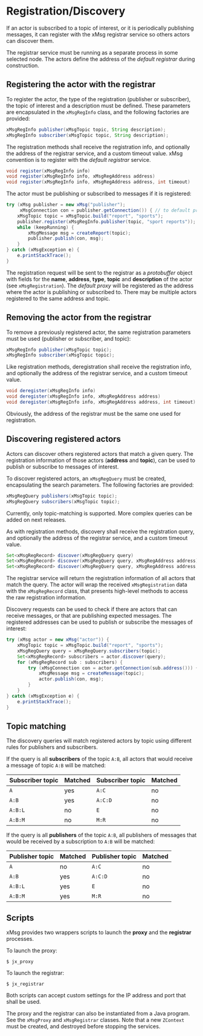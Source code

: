 # Registration/Discovery

If an actor is subscribed to a topic of interest,
or it is periodically publishing messages,
it can register with the xMsg registrar service
so others actors can discover them.

The registrar service must be running as a separate process
in some selected node. The actors define the address
of the *default registrar* during construction.

## Registering the actor with the registrar

To register the actor, the type of the registration
(publisher or subscriber),
the topic of interest and a description must be defined.
These parameters are encapsulated in the `xMsgRegInfo` class,
and the following factories are provided:

```java
xMsgRegInfo publisher(xMsgTopic topic, String description);
xMsgRegInfo subscriber(xMsgTopic topic, String description);
```

The registration methods shall receive the registration info,
and optionally the address of the registrar service,
and a custom timeout value.
xMsg convention is to register with the *default registrar* service.

```java
void register(xMsgRegInfo info)
void register(xMsgRegInfo info, xMsgRegAddress address)
void register(xMsgRegInfo info, xMsgRegAddress address, int timeout)
```

The actor must be publishing or subscribed to messages
if it is registered:

```java
try (xMsg publisher = new xMsg("publisher");
     xMsgConnection con = publisher.getConnection()) { // to default proxy
    xMsgTopic topic = xMsgTopic.build("report", "sports");
    publisher.register(xMsgRegInfo.publisher(topic, "sport reports"));
    while (keepRunning) {
        xMsgMessage msg = createReport(topic);
        publisher.publish(con, msg);
    }
} catch (xMsgException e) {
    e.printStackTrace();
}
```

The registration request will be sent to the registrar
as a *protobuffer* object with fields for the
**name**, **address**, **type**, **topic** and **description** of the actor
(see `xMsgRegistration`).
The *default proxy* will be registered as the address
where the actor is publishing or subscribed to.
There may be multiple actors registered to the same address and topic.

## Removing the actor from the registrar

To remove a previously registered actor,
the same registration parameters must be used
(publisher or subscriber, and topic):

```java
xMsgRegInfo publisher(xMsgTopic topic);
xMsgRegInfo subscriber(xMsgTopic topic);
```

Like registration methods,
deregistration shall receive the registration info,
and optionally the address of the registrar service,
and a custom timeout value.

```java
void deregister(xMsgRegInfo info)
void deregister(xMsgRegInfo info, xMsgRegAddress address)
void deregister(xMsgRegInfo info, xMsgRegAddress address, int timeout)
```

Obviously,
the address of the registrar must be the same one used for registration.

## Discovering registered actors

Actors can discover others registered actors that match a given query.
The registration information of those actors (**address** and **topic**),
can be used to publish or subscribe to messages of interest.

To discover registered actors, an `xMsgRegQuery` must be created,
encapsulating the search parameters.
The following factories are provided:

```java
xMsgRegQuery publishers(xMsgTopic topic);
xMsgRegQuery subscribers(xMsgTopic topic);
```

Currently, only topic-matching is supported.
More complex queries can be added on next releases.

As with registration methods,
discovery shall receive the registration query,
and optionally the address of the registrar service,
and a custom timeout value.

```java
Set<xMsgRegRecord> discover(xMsgRegQuery query)
Set<xMsgRegRecord> discover(xMsgRegQuery query, xMsgRegAddress address)
Set<xMsgRegRecord> discover(xMsgRegQuery query, xMsgRegAddress address, int timeout)
```

The registrar service will return the registration information
of all actors that match the query.
The actor will wrap the received `xMsgRegistration` data
with the `xMsgRegRecord` class,
that presents high-level methods to access the raw registration information.

Discovery requests can be used to check if there are actors
that can receive messages, or that are publishing expected messages.
The registered addresses can be used to publish or subscribe
the messages of interest:

```java
try (xMsg actor = new xMsg("actor")) {
    xMsgTopic topic = xMsgTopic.build("report", "sports");
    xMsgRegQuery query = xMsgRegQuery.subscribers(topic);
    Set<xMsgRegRecord> subscribers = actor.discover(query);
    for (xMsgRegRecord sub : subscribers) {
        try (xMsgConnection con = actor.getConnection(sub.address())) {
            xMsgMessage msg = createMessage(topic);
            actor.publish(con, msg);
        }
    }
} catch (xMsgException e) {
    e.printStackTrace();
}
```

## Topic matching

The discovery queries will match registered actors by topic
using different rules for publishers and subscribers.

If the query is all **subscribers** of the topic `A:B`,
all actors that would receive a message of topic `A:B`
will be matched:

|**Subscriber topic**|**Matched**|**Subscriber topic**|**Matched**|
|:-------------------|-----------|:-------------------|-----------|
|`A`                 |yes        |`A:C`               |no         |
|`A:B`               |yes        |`A:C:D`             |no         |
|`A:B:L`             |no         |`E`                 |no         |
|`A:B:M`             |no         |`M:R`               |no         |

If the query is all **publishers** of the topic `A:B`,
all publishers of messages that would be received
by a subscription to `A:B`
will be matched:

|**Publisher topic**|**Matched**|**Publisher topic**|**Matched**|
|:------------------|-----------|:------------------|-----------|
|`A`                |no         |`A:C`              |no         |
|`A:B`              |yes        |`A:C:D`            |no         |
|`A:B:L`            |yes        |`E`                |no         |
|`A:B:M`            |yes        |`M:R`              |no         |

## Scripts

xMsg provides two wrappers scripts to launch the **proxy**
and the **registrar** processes.

To launch the proxy:

```
$ jx_proxy
```

To launch the registrar:

```
$ jx_registrar
```

Both scripts can accept custom settings for the IP address and port
that shall be used.

The proxy and the registrar can also be instantiated from a Java program.
See the `xMsgProxy` and `xMsgRegistrar` classes.
Note that a new `ZContext` must be created,
and destroyed before stopping the services.
